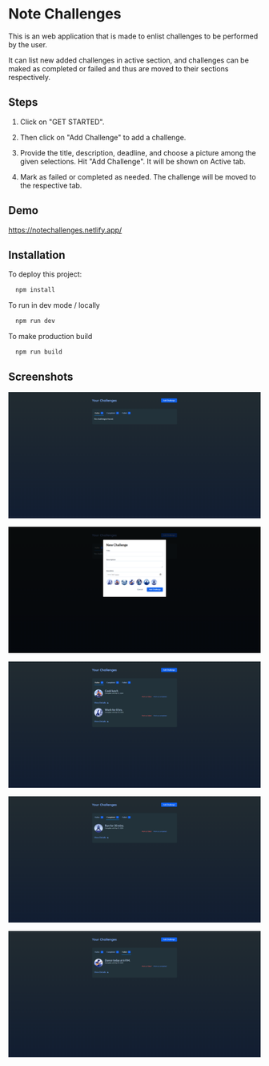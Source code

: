 
# Note Challenges

This is an web application that is made to enlist challenges to be performed by the user. 

It can list new added challenges in active section, and challenges can be maked as completed or failed and thus are moved to their sections respectively.

## Steps

1. Click on "GET STARTED".

2. Then click on "Add Challenge" to add a challenge. 

3. Provide the title, description, deadline, and choose a picture among the given selections. Hit "Add Challenge". It will be shown on Active tab.

4. Mark as failed or completed as needed. The challenge will be moved to the respective tab.



## Demo

https://notechallenges.netlify.app/


## Installation
To deploy this project:

```bash
  npm install
```
To run in dev mode / locally

```bash
  npm run dev
```

To make production build

```bash
  npm run build
```

## Screenshots

![App](./public/screenshots/Dashboard.png)

![App](./public/screenshots/Add_Challenges.png)

![App](./public/screenshots/Active.png)

![App](./public/screenshots/Completed.png)

![App](./public/screenshots/Failed.png)
 
